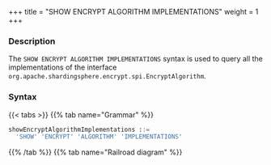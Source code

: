 +++
title = "SHOW ENCRYPT ALGORITHM IMPLEMENTATIONS"
weight = 1
+++

### Description

The `SHOW ENCRYPT ALGORITHM IMPLEMENTATIONS` syntax is used to query all the implementations of the interface `org.apache.shardingsphere.encrypt.spi.EncryptAlgorithm`.

### Syntax

{{< tabs >}}
{{% tab name="Grammar" %}}
```sql
showEncryptAlgorithmImplementations ::=
  'SHOW' 'ENCRYPT' 'ALGORITHM' 'IMPLEMENTATIONS'
```
{{% /tab %}}
{{% tab name="Railroad diagram" %}}
<iframe frameborder="0" name="diagram" id="diagram" width="100%" height="100%"></iframe>
{{% /tab %}}
{{< /tabs >}}

### Return Value Description

| Columns      | Description  |
|--------------|--------------|
| type         | type         |
| type_aliases | type aliases |
| description  | description  |

### Example

- Query all the implementations for `org.apache.shardingsphere.encrypt.spi.EncryptAlgorithm` interface

```sql
SHOW ENCRYPT ALGORITHM IMPLEMENTATIONS
```

```sql
SHOW ENCRYPT ALGORITHM IMPLEMENTATIONS;
+------+--------------+-------------+
| type | type_aliases | description |
+------+--------------+-------------+
| AES  |              |             |
| MD5  |              |             |
+------+--------------+-------------+
2 rows in set (0.06 sec)
```

### Reserved word

`SHOW`, `ENCRYPT`, `ALGORITHM`, `IMPLEMENTATIONS`

### Related links

- [Reserved word](/en/user-manual/shardingsphere-proxy/distsql/syntax/reserved-word/)

